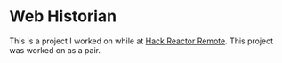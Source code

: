 # Web Historian

This is a project I worked on while at [Hack Reactor Remote](http://www.hackreactor.com/remote/).  This project was worked on as a pair.
